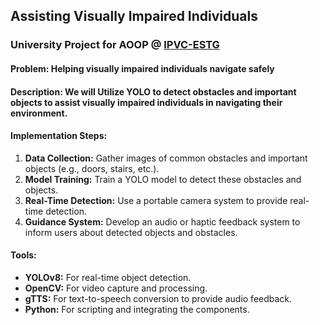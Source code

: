 ## Assisting Visually Impaired Individuals
### University Project for AOOP @ [IPVC-ESTG](https://www.ipvc.pt/estg/)

#### Problem: Helping visually impaired individuals navigate safely

#### Description: We will Utilize YOLO to detect obstacles and important objects to assist visually impaired individuals in navigating their environment.

#### Implementation Steps:

1. **Data Collection:** Gather images of common obstacles and important objects (e.g., doors, stairs, etc.).
2. **Model Training:** Train a YOLO model to detect these obstacles and objects.
3. **Real-Time Detection:** Use a portable camera system to provide real-time detection.
4. **Guidance System:** Develop an audio or haptic feedback system to inform users about detected objects and obstacles.

#### Tools:

- **YOLOv8:** For real-time object detection.
- **OpenCV:** For video capture and processing.
- **gTTS:** For text-to-speech conversion to provide audio feedback.
- **Python:** For scripting and integrating the components.
